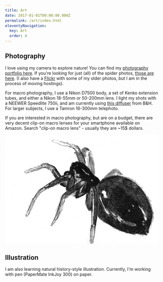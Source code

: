 ```yaml
---
title: Art
date: 2017-01-01T00:00:00.000Z
permalink: /art/index.html
eleventyNavigation:
  key: Art
  order: 4
---
```


## Photography

I love using my camera to explore nature! You can find my [photography portfolio here](https://lightroom.adobe.com/shares/a81e891b276843d5b7bcc344ab94a8c2). If you're looking for just (all) of the spider photos, [those are here](https://lightroom.adobe.com/shares/c281c904082444e39304f9050ea549fb). (I also have a [Flickr](https://www.flickr.com/photos/saecheverri/) with some of my older photos, but I am in the process of moving hostings).

For macro photography, I use a Nikon D7500 body, a set of Kenko extension tubes, and either a Nikon 18-55mm or 50-200mm lens. I light my shots with a NEEWER Speedlite 750ii, and am currently using [this diffuser](https://www.bhphotovideo.com/c/product/1499346-REG/angler_psfd_100_portable_speedlight_flash_diffuser.html) from B&H. For larger subjects, I use a Tamron 16-300mm telephoto.

If you are interested in macro photography, but are on a budget, there are very decent clip-on macro lenses for your smartphone available on Amazon. Search "clip-on macro lens" - usually they are ~15\$ dollars.

![Linyphiid spider](/static/img/20190923-money-spider_2019-09.jpg)

## Illustration

I am also learning natural history-style illustration. Currently, I'm working with pen (PaperMate InkJoy 300) on paper.
